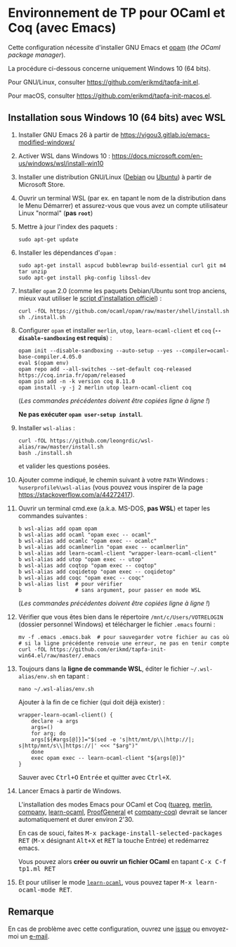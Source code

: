 # Environnement de TP pour OCaml et Coq (avec Emacs)

Cette configuration nécessite d'installer GNU Emacs et
[opam](https://ocaml.org/) (*the OCaml package manager*).

La procédure ci-dessous concerne uniquement Windows 10 (64 bits).

Pour GNU/Linux, consulter <https://github.com/erikmd/tapfa-init.el>.

Pour macOS, consulter <https://github.com/erikmd/tapfa-init-macos.el>.

## Installation sous Windows 10 (64 bits) avec WSL

1.  Installer GNU Emacs 26 à partir de
    <https://vigou3.gitlab.io/emacs-modified-windows/>

1.  Activer WSL dans Windows 10 :
    <https://docs.microsoft.com/en-us/windows/wsl/install-win10>

1.  Installer une distribution GNU/Linux
    ([Debian](https://www.microsoft.com/store/apps/9MSVKQC78PK6) ou
    [Ubuntu](https://www.microsoft.com/store/apps/9N9TNGVNDL3Q)) à
    partir de Microsoft Store.

1.  Ouvrir un terminal WSL (par ex. en tapant le nom de la distribution
    dans le Menu Démarrer) et assurez-vous que vous avez un compte
    utilisateur Linux "normal" (**pas `root`**)

1.  Mettre à jour l'index des paquets :

    ```
    sudo apt-get update
    ```

1.  Installer les dépendances d'`opam` :

    ```
    sudo apt-get install aspcud bubblewrap build-essential curl git m4 tar unzip
    sudo apt-get install pkg-config libssl-dev
    ```

1.  Installer `opam` 2.0 (comme les paquets Debian/Ubuntu sont trop
    anciens, mieux vaut utiliser le [script d'installation
    officiel](https://opam.ocaml.org/doc/Install.html)) :

    ```
    curl -fOL https://github.com/ocaml/opam/raw/master/shell/install.sh
    sh ./install.sh
    ```

1.  Configurer `opam` et installer `merlin`, `utop`,
    `learn-ocaml-client` et `coq` (**`--disable-sandboxing` est requis**) :

    ```
    opam init --disable-sandboxing --auto-setup --yes --compiler=ocaml-base-compiler.4.05.0
    eval $(opam env)
	opam repo add --all-switches --set-default coq-released https://coq.inria.fr/opam/released
    opam pin add -n -k version coq 8.11.0
    opam install -y -j 2 merlin utop learn-ocaml-client coq
    ```

    (*Les commandes précédentes doivent être copiées ligne à ligne !*)

    **Ne pas exécuter `opam user-setup install`**.

1.  Installer `wsl-alias` :

    ```
    curl -fOL https://github.com/leongrdic/wsl-alias/raw/master/install.sh
    bash ./install.sh
    ```

    et valider les questions posées.

1.  Ajouter comme indiqué, le chemin suivant à votre `PATH` Windows :
    `%userprofile%\wsl-alias` (vous pouvez vous inspirer de la page
    <https://stackoverflow.com/a/44272417>).

1.  Ouvrir un terminal cmd.exe (a.k.a. MS-DOS, **pas WSL**) et taper les
    commandes suivantes :

    ```
    b wsl-alias add opam opam
    b wsl-alias add ocaml "opam exec -- ocaml"
    b wsl-alias add ocamlc "opam exec -- ocamlc"
    b wsl-alias add ocamlmerlin "opam exec -- ocamlmerlin"
    b wsl-alias add learn-ocaml-client "wrapper-learn-ocaml-client"
    b wsl-alias add utop "opam exec -- utop"
    b wsl-alias add coqtop "opam exec -- coqtop"
	b wsl-alias add coqidetop "opam exec -- coqidetop"
    b wsl-alias add coqc "opam exec -- coqc"
    b wsl-alias list  # pour vérifier
    b                 # sans argument, pour passer en mode WSL
    ```

    (*Les commandes précédentes doivent être copiées ligne à ligne !*)

1.  Vérifier que vous êtes bien dans le répertoire
    `/mnt/c/Users/VOTRELOGIN` (dossier personnel Windows) et télécharger
    le fichier `.emacs` fourni :

    ```
    mv -f .emacs .emacs.bak  # pour sauvegarder votre fichier au cas où
    # si la ligne précédente renvoie une erreur, ne pas en tenir compte
    curl -fOL https://github.com/erikmd/tapfa-init-win64.el/raw/master/.emacs
    ```

1.  Toujours dans la **ligne de commande WSL**, éditer le fichier
     `~/.wsl-alias/env.sh` en tapant :

    ```
    nano ~/.wsl-alias/env.sh
    ```
	
	Ajouter à la fin de ce fichier (qui doit déjà exister) :

    ```
    wrapper-learn-ocaml-client() {
        declare -a args
        args=()
        for arg; do
        args[${#args[@]}]="$(sed -e 's|htt/mnt/p\\|http://|; s|http/mnt/s\\|https://|' <<< "$arg")"
        done
        exec opam exec -- learn-ocaml-client "${args[@]}"
    }
    ```

    Sauver avec <kbd>Ctrl+O</kbd> <kbd>Entrée</kbd> et quitter avec
    <kbd>Ctrl+X</kbd>.

1.  Lancer Emacs à partir de Windows.

    L'installation des modes Emacs pour OCaml et Coq
	([tuareg](https://github.com/ocaml/tuareg),
	[merlin](https://github.com/ocaml/merlin),
	[company](https://github.com/company-mode/company-mode),
	[learn-ocaml](https://github.com/pfitaxel/learn-ocaml.el),
	[ProofGeneral](https://github.com/ProofGeneral/PG) et
	[company-coq](https://github.com/cpitclaudel/company-coq)) devrait
	se lancer automatiquement et durer environ 2'30.

    En cas de souci, faites
    <kbd>M-x package-install-selected-packages RET</kbd>
    (<kbd>M-x</kbd> désignant <kbd>Alt+X</kbd>
    et <kbd>RET</kbd> la touche Entrée) et redémarrez emacs.

    Vous pouvez alors **créer ou ouvrir un fichier OCaml** en tapant
    <kbd>C-x C-f tp1.ml RET</kbd>

1. Et pour utiliser le mode
   [`learn-ocaml`](https://github.com/pfitaxel/learn-ocaml.el#usage),
   vous pouvez taper <kbd>M-x learn-ocaml-mode RET</kbd>.

## Remarque

En cas de problème avec cette configuration, ouvrez une [issue](https://github.com/erikmd/tapfa-init-win64.el/issues) ou envoyez-moi un [e-mail](https://github.com/erikmd).
